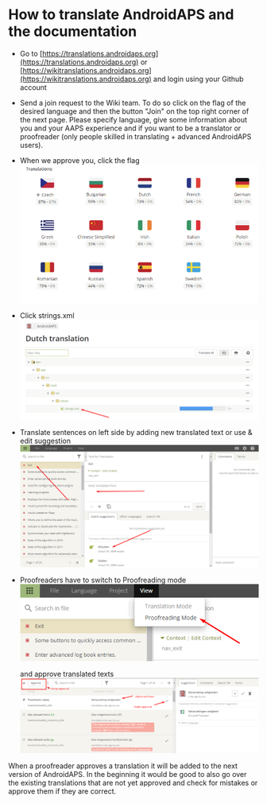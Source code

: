 # How to translate AndroidAPS and the documentation

* Go to [https://translations.androidaps.org](https://translations.androidaps.org) or [https://wikitranslations.androidaps.org](https://wikitranslations.androidaps.org) and login using your Github account

* Send a join request to the Wiki team. To do so click on the flag of the desired language and then the button "Join" on the top right corner of the next page. Please specify language, give some information about you and your AAPS experience and if you want to be a translator or proofreader (only people skilled in translating + advanced AndroidAPS users).

* When we approve you, click the flag
   ![When we approve you, click the flag](../images/translation-flags.png)

* Click strings.xml
   ![Click strings.xml](../images/translations-click-strings.png)

* Translate sentences on left side by adding new translated text or use & edit suggestion 
   ![Translation](../images/translations-translate.png)

* Proofreaders have to switch to Proofreading mode 
   ![Proffreading mode](../images/translations-proofreading-mode.png) 

  and approve translated texts 
   ![approve text](../images/translations-proofreading.png)

When a proofreader approves a translation it will be added to the next version of AndroidAPS. In the beginning it would be good to also go over the existing translations that are not yet approved and check for mistakes or approve them if they are correct.
